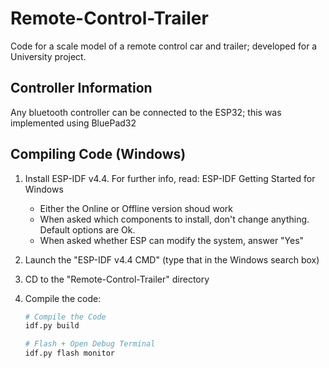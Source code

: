 # Remote-Control-Trailer

Code for a scale model of a remote control car and trailer; developed for a University project.

## Controller Information

Any bluetooth controller can be connected to the ESP32; this was implemented using BluePad32

## Compiling Code (Windows)

1. Install ESP-IDF v4.4. For further info, read: ESP-IDF Getting Started for Windows
    * Either the Online or Offline version shoud work
    * When asked which components to install, don't change anything. Default options are Ok.
    * When asked whether ESP can modify the system, answer "Yes"

2. Launch the "ESP-IDF v4.4 CMD" (type that in the Windows search box)

3. CD to the "Remote-Control-Trailer" directory

4. Compile the code:

    ```sh
    # Compile the Code
    idf.py build

    # Flash + Open Debug Terminal
    idf.py flash monitor
    ```
